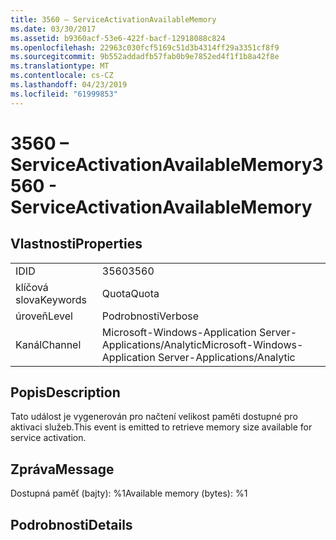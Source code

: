 ```yaml
---
title: 3560 – ServiceActivationAvailableMemory
ms.date: 03/30/2017
ms.assetid: b9360acf-53e6-422f-bacf-12918088c824
ms.openlocfilehash: 22963c030fcf5169c51d3b4314ff29a3351cf8f9
ms.sourcegitcommit: 9b552addadfb57fab0b9e7852ed4f1f1b8a42f8e
ms.translationtype: MT
ms.contentlocale: cs-CZ
ms.lasthandoff: 04/23/2019
ms.locfileid: "61999853"
---
```

# <a name="3560---serviceactivationavailablememory"></a><span data-ttu-id="61fed-102">3560 – ServiceActivationAvailableMemory</span><span class="sxs-lookup"><span data-stu-id="61fed-102">3560 - ServiceActivationAvailableMemory</span></span>
## <a name="properties"></a><span data-ttu-id="61fed-103">Vlastnosti</span><span class="sxs-lookup"><span data-stu-id="61fed-103">Properties</span></span>  
  
|||  
|-|-|  
|<span data-ttu-id="61fed-104">ID</span><span class="sxs-lookup"><span data-stu-id="61fed-104">ID</span></span>|<span data-ttu-id="61fed-105">3560</span><span class="sxs-lookup"><span data-stu-id="61fed-105">3560</span></span>|  
|<span data-ttu-id="61fed-106">klíčová slova</span><span class="sxs-lookup"><span data-stu-id="61fed-106">Keywords</span></span>|<span data-ttu-id="61fed-107">Quota</span><span class="sxs-lookup"><span data-stu-id="61fed-107">Quota</span></span>|  
|<span data-ttu-id="61fed-108">úroveň</span><span class="sxs-lookup"><span data-stu-id="61fed-108">Level</span></span>|<span data-ttu-id="61fed-109">Podrobnosti</span><span class="sxs-lookup"><span data-stu-id="61fed-109">Verbose</span></span>|  
|<span data-ttu-id="61fed-110">Kanál</span><span class="sxs-lookup"><span data-stu-id="61fed-110">Channel</span></span>|<span data-ttu-id="61fed-111">Microsoft-Windows-Application Server-Applications/Analytic</span><span class="sxs-lookup"><span data-stu-id="61fed-111">Microsoft-Windows-Application Server-Applications/Analytic</span></span>|  
  
## <a name="description"></a><span data-ttu-id="61fed-112">Popis</span><span class="sxs-lookup"><span data-stu-id="61fed-112">Description</span></span>  
 <span data-ttu-id="61fed-113">Tato událost je vygenerován pro načtení velikost paměti dostupné pro aktivaci služeb.</span><span class="sxs-lookup"><span data-stu-id="61fed-113">This event is emitted to retrieve memory size available for service activation.</span></span>  
  
## <a name="message"></a><span data-ttu-id="61fed-114">Zpráva</span><span class="sxs-lookup"><span data-stu-id="61fed-114">Message</span></span>  
 <span data-ttu-id="61fed-115">Dostupná paměť (bajty): %1</span><span class="sxs-lookup"><span data-stu-id="61fed-115">Available memory (bytes): %1</span></span>  
  
## <a name="details"></a><span data-ttu-id="61fed-116">Podrobnosti</span><span class="sxs-lookup"><span data-stu-id="61fed-116">Details</span></span>
